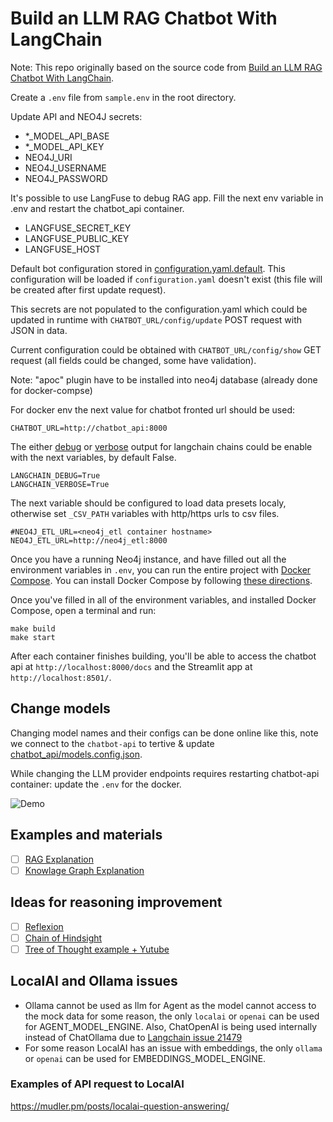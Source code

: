 # Build an LLM RAG Chatbot With LangChain

Note: This repo originally based on the source code from [Build an LLM RAG Chatbot With LangChain](https://realpython.com/build-llm-rag-chatbot-with-langchain/#demo-a-llm-rag-chatbot-with-langchain-and-neo4j).

Create a `.env` file from `sample.env` in the root directory.

Update API and NEO4J secrets:

* *_MODEL_API_BASE
* *_MODEL_API_KEY
* NEO4J_URI
* NEO4J_USERNAME
* NEO4J_PASSWORD

It's possible to use LangFuse to debug RAG app. Fill the next env variable in .env and restart the chatbot_api container.

* LANGFUSE_SECRET_KEY
* LANGFUSE_PUBLIC_KEY
* LANGFUSE_HOST

Default bot configuration stored in [configuration.yaml.default](chatbot_api/src/chatbot_api/configuration.yaml.default). This configuration will be loaded if `configuration.yaml` doesn't exist (this file will be created after first update request).

This secrets are not populated to the configuration.yaml which could be updated in runtime with `CHATBOT_URL/config/update` POST request with JSON in data.

Current configuration could be obtained with `CHATBOT_URL/config/show` GET request (all fields could be changed, some have validation).

Note: "apoc" plugin have to be installed into neo4j database (already done for docker-compse)

For docker env the next value for chatbot fronted url should be used:

```env
CHATBOT_URL=http://chatbot_api:8000
```

The either [debug](https://python.langchain.com/v0.2/docs/how_to/debugging/#set_debugtrue) or [verbose](https://python.langchain.com/v0.2/docs/how_to/debugging/#set_verbosetrue) output for langchain chains could be enable with the next variables, by default False.

```env
LANGCHAIN_DEBUG=True
LANGCHAIN_VERBOSE=True
```

The next variable should be configured to load data presets localy, otherwise set `_CSV_PATH` variables with http/https urls to csv files.

```env
#NEO4J_ETL_URL=<neo4j_etl container hostname>
NEO4J_ETL_URL=http://neo4j_etl:8000
```

Once you have a running Neo4j instance, and have filled out all the environment variables in `.env`, you can run the entire project with [Docker Compose](https://docs.docker.com/compose/). You can install Docker Compose by following [these directions](https://docs.docker.com/compose/install/).

Once you've filled in all of the environment variables, and installed Docker Compose, open a terminal and run:

```shell
make build
make start
```

After each container finishes building, you'll be able to access the chatbot api at `http://localhost:8000/docs` and the Streamlit app at `http://localhost:8501/`.

## Change models

Changing model names and their configs can be done online like this, note we connect to the `chatbot-api` to tertive & update [chatbot_api/models.config.json](chatbot_api/models.config.json).

While changing the LLM provider endpoints requires restarting chatbot-api container: update the `.env` for the docker.

![Demo](./langchain_rag_chatbot_demo.gif)

## Examples and materials

* [ ] [RAG Explanation](https://towardsdatascience.com/intro-to-llm-agents-with-langchain-when-rag-is-not-enough-7d8c08145834)
* [ ] [Knowlage Graph Explanation](https://medium.com/stackademic/using-neo4j-and-langchain-for-knowledge-graph-creation-a-detailed-guide-84e7a74495eb)

## Ideas for reasoning improvement

* [ ] [Reflexion](https://arxiv.org/abs/2303.11366)
* [ ] [Chain of Hindsight](https://arxiv.org/abs/2302.02676)
* [ ] [Tree of Thought example + Yutube](https://github.com/Rachnog/intro_to_llm_agents)

## LocalAI and Ollama issues

* Ollama cannot be used as llm for Agent as the model cannot access to the mock data for some reason, the only `localai` or `openai` can be used for AGENT_MODEL_ENGINE. Also, ChatOpenAI is being used internally instead of ChatOllama due to [Langchain issue 21479](https://github.com/langchain-ai/langchain/issues/21479)
* For some reason LocalAI has an issue with embeddings, the only `ollama` or `openai` can be used for EMBEDDINGS_MODEL_ENGINE.

### Examples of API request to LocalAI

<https://mudler.pm/posts/localai-question-answering/>
